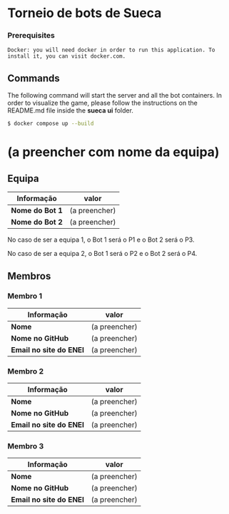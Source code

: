 # Torneio de bots de Sueca


### Prerequisites

    Docker: you will need docker in order to run this application. To install it, you can visit docker.com.

## Commands

The following command will start the server and all the bot containers. In order to visualize the game, please follow the instructions on the README.md file inside the **sueca ui** folder.

```bash
$ docker compose up --build
```

# (a preencher com nome da equipa)

## Equipa

|Informação        |valor        |
|------------------|-------------|
|**Nome do Bot 1** |(a preencher)|
|**Nome do Bot 2** |(a preencher)|

No caso de ser a equipa 1, o Bot 1 será o P1 e o Bot 2 será o P3.

No caso de ser a equipa 2, o Bot 1 será o P2 e o Bot 2 será o P4.

## Membros

### **Membro 1**

|Informação               |valor        |
|-------------------------|-------------|
|**Nome**                 |(a preencher)|
|**Nome no GitHub**       |(a preencher)|
|**Email no site do ENEI**|(a preencher)|

### **Membro 2**

|Informação               |valor        |
|-------------------------|-------------|
|**Nome**                 |(a preencher)|
|**Nome no GitHub**       |(a preencher)|
|**Email no site do ENEI**|(a preencher)|

### **Membro 3**

|Informação               |valor        |
|-------------------------|-------------|
|**Nome**                 |(a preencher)|
|**Nome no GitHub**       |(a preencher)|
|**Email no site do ENEI**|(a preencher)|